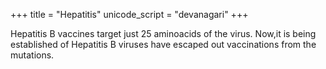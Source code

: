 +++
title = "Hepatitis"
unicode_script = "devanagari"
+++

Hepatitis B vaccines target  just 25 aminoacids of the virus. Now,it is being established of Hepatitis B viruses have escaped out vaccinations from the mutations.